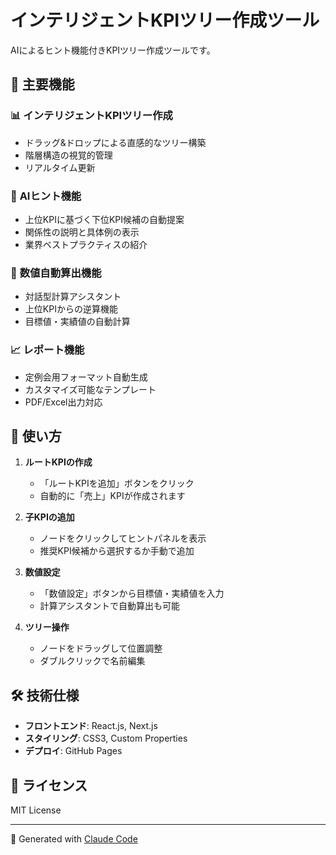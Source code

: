# インテリジェントKPIツリー作成ツール

AIによるヒント機能付きKPIツリー作成ツールです。

## 🌟 主要機能

### 📊 **インテリジェントKPIツリー作成**
- ドラッグ&ドロップによる直感的なツリー構築
- 階層構造の視覚的管理
- リアルタイム更新

### 🧠 **AIヒント機能**
- 上位KPIに基づく下位KPI候補の自動提案
- 関係性の説明と具体例の表示
- 業界ベストプラクティスの紹介

### 🔢 **数値自動算出機能**
- 対話型計算アシスタント
- 上位KPIからの逆算機能
- 目標値・実績値の自動計算

### 📈 **レポート機能**
- 定例会用フォーマット自動生成
- カスタマイズ可能なテンプレート
- PDF/Excel出力対応

## 🚀 使い方

1. **ルートKPIの作成**
   - 「ルートKPIを追加」ボタンをクリック
   - 自動的に「売上」KPIが作成されます

2. **子KPIの追加**
   - ノードをクリックしてヒントパネルを表示
   - 推奨KPI候補から選択するか手動で追加

3. **数値設定**
   - 「数値設定」ボタンから目標値・実績値を入力
   - 計算アシスタントで自動算出も可能

4. **ツリー操作**
   - ノードをドラッグして位置調整
   - ダブルクリックで名前編集

## 🛠 技術仕様

- **フロントエンド**: React.js, Next.js
- **スタイリング**: CSS3, Custom Properties
- **デプロイ**: GitHub Pages

## 📝 ライセンス

MIT License

---

🤖 Generated with [Claude Code](https://claude.ai/code)